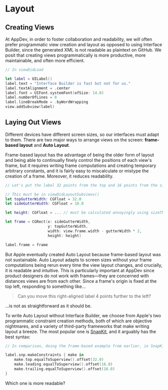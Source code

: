 # Layout

## Creating Views

At AppDev, in order to foster collaboration and readability, we will often prefer programmatic view creation and layout as opposed to using Interface Builder, since the generated XML is not readable as plaintext on GitHub. We posit that creating views programmatically is more productive, more maintainable, and often more efficient.

```swift
// In viewDidLoad

let label = UILabel()
label.text = "Interface Builder is fast but not for us."
label.textAlignment = .center
label.font = UIFont.systemFont(ofSize: 14.0)
label.numberOfLines = 0
label.lineBreakMode = .byWordWrapping
view.addSubview(label)
```

## Laying Out Views

Different devices have different screen sizes, so our interfaces must adapt to them. There are two major ways to arrange views on the screen: **frame-based layout** and **Auto Layout**.

Frame-based layout has the advantage of being the older form of layout and being able to continually finely control the positions of each view's frame, but it requires writing frame computations and creating temporary arbitrary constants, and it is fairly easy to miscalculate or mistype the creation of a frame. Moreover, it reduces readability.

```swift
// Let's put the label 32 points from the top and 16 points from the sides.

// This must be in viewDidLayoutSubviews()
let topGutterWidth: CGFloat = 32.0
let sideGutterWidth: CGFloat = 16.0

let height: CGFloat = ... // must be calculated annoyingly using sizeThatFits: or something

let frame = CGRect(x: sideGutterWidth,
                   y: topGutterWidth,
                   width: view.frame.width - gutterWidth * 2,
                   height: height)

label.frame = frame
```

But Apple eventually created Auto Layout because frame-based layout was not sustainable. Auto Layout adapts to screen sizes without your frame computations being rerun every time the view layout changes, and crucially, it is readable and intuitive. This is particularly important at AppDev since product designers do not work with frames—they are concerned with distances views are from each other. Since a frame's origin is fixed at the top left, responding to something like...

> Can you move this right-aligned label 4 points further to the left?

...is not as straightforward as it should be.

To write Auto Layout without Interface Builder, we choose from Apple's two programmatic constraint creation methods, both of which are objective nightmares, and a variety of third-party frameworks that make writing layout a breeze. The most popular one is [SnapKit](https://github.com/SnapKit/SnapKit), and it arguably has the best syntax:

```swift
// In comparison, doing the frame-based example from earlier, in SnapKit:

label.snp.makeConstraints { make in
    make.top.equalToSuperview().offset(32.0)
    make.leading.equalToSuperview().offset(16.0)
    make.trailing.equalToSuperview().offset(16.0)
}
```

Which one is more readable?

